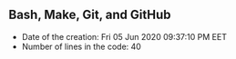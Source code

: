 ## Bash, Make, Git, and GitHub
- Date of the creation: Fri 05 Jun 2020 09:37:10 PM EET
- Number of lines in the code: 40

